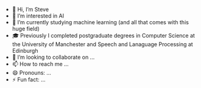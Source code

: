 - 👋 Hi, I’m Steve
- 👀 I’m interested in AI
- 🌱 I’m currently studying machine learning (and all that comes with this huge field)
- 🎓 Previously I completed postgraduate degrees in Computer Science at the University of Manchester and Speech and Lanaguage Processing at Edinburgh
- 💞️ I’m looking to collaborate on ...
- 📫 How to reach me ...
- 😄 Pronouns: ...
- ⚡ Fun fact: ...

<!---
woodcocs/woodcocs is a ✨ special ✨ repository because its `README.md` (this file) appears on your GitHub profile.
You can click the Preview link to take a look at your changes.
--->
